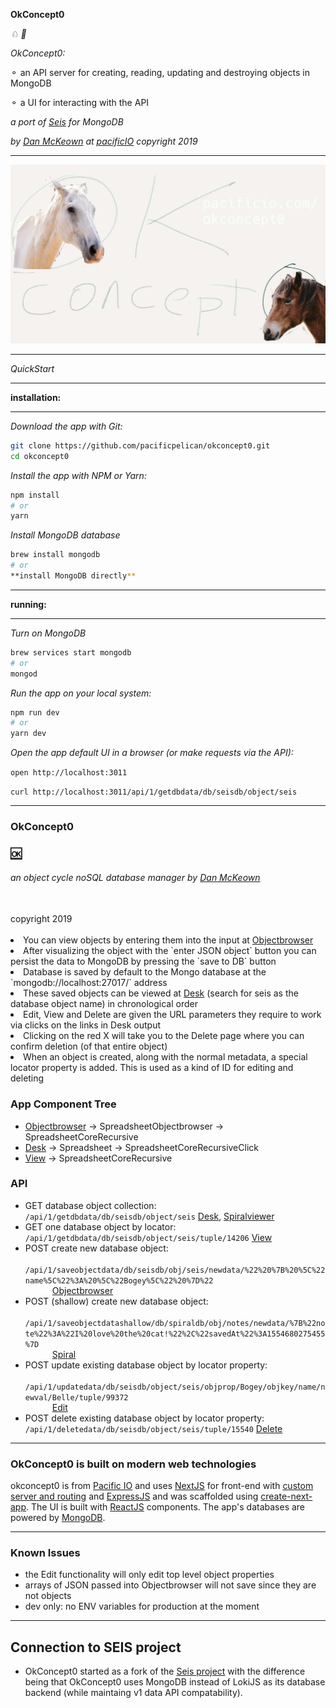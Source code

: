 **OkConcept0**

*♘* *🐴*

*OkConcept0:*

⚬ an API server for creating, reading, updating and destroying objects in MongoDB

⚬ a UI for interacting with the API

*a port of [Seis](https://bitbucket.org/pacificpelican/seis/src) for MongoDB*

*by [Dan McKeown](http://danmckeown.info) at [pacificIO](https://pacificio.com) copyright 2019*

---

![okcconcept0 logo with two horses](./okconcept0logo.jpg)

---

*QuickStart*

___

**installation:**
___

*Download the app with Git:*
```bash
git clone https://github.com/pacificpelican/okconcept0.git
cd okconcept0
```

*Install the app with NPM or Yarn:*

```bash
npm install
# or
yarn
```

*Install MongoDB database*

```bash
brew install mongodb
# or
**install MongoDB directly**
```

___

**running:**
___

*Turn on MongoDB*

```bash
brew services start mongodb
# or
mongod
```

*Run the app on your local system:*

```bash
npm run dev
# or
yarn dev
```

*Open the app default UI in a browser (or make requests via the API):*

`open http://localhost:3011`

`curl http://localhost:3011/api/1/getdbdata/db/seisdb/object/seis`
___

<section id="propsInfo">
  <h3>OkConcept0</h3>
  <h3><a href="http://okconcept0.pacificio.com">🆗</a></h3>
  <h6>
    an object cycle noSQL database manager by 
    <a href="http://danmckeown.info">Dan McKeown</a>
  </h6>
  <br />
  <span id="copright">copyright 2019</span>
  <br />
  <br />
  <li>
    You can view objects by entering them into the input at 
    <a href="/Objectbrowser">Objectbrowser</a>
  </li>
  <li>
    After visualizing the object with the `enter JSON object` button you
    can persist the data to MongoDB by pressing the `save to DB` button
  </li>
  <li>
    Database is saved by default to the Mongo database at the  
    `mongodb://localhost:27017/` address
  </li>
  <li>
    These saved objects can be viewed at <a href="/Desk">Desk</a> 
    (search for seis as the database object name) in chronological
    order
  </li>
  <li>
    Edit, View and Delete are given the URL parameters they require to
    work via clicks on the links in Desk output
  </li>
  <li>
    Clicking on the red X will take you to the Delete page where you
    can confirm deletion (of that entire object)
  </li>
  <li>
    When an object is created, along with the normal metadata, a
    special locator property is added. This is used as a kind of ID
    for editing and deleting
  </li>
</section>

<article id="appTree">
  <h3>App Component Tree</h3>
  <ul>
    <li>
      <a href="./Objectbrowser">Objectbrowser</a> →
      SpreadsheetObjectbrowser → SpreadsheetCoreRecursive
    </li>
    <li>
      <a href="./Desk">Desk</a> → Spreadsheet →
      SpreadsheetCoreRecursiveClick
    </li>
    <li>
      <a href="./View">View</a> → SpreadsheetCoreRecursive
    </li>
  </ul>
  <h3>API</h3>
  <ul id="routes">
    <li>
      GET database object collection: 
      <code>/api/1/getdbdata/db/seisdb/object/seis</code>
      <span className="info">
        <a href="/Desk">Desk</a>, <a href="/Spiral">Spiralviewer</a>
      </span>
    </li>
    <li>
      GET one database object by locator: 
      <code>/api/1/getdbdata/db/seisdb/object/seis/tuple/14206</code>
      <span className="info">
        <a href="/View">View</a>
      </span>
    </li>
    <li>
      POST create new database object: 
      <code>
        /api/1/saveobjectdata/db/seisdb/obj/seis/newdata/%22%20%7B%20%5C%22name%5C%22%3A%20%5C%22Bogey%5C%22%20%7D%22
      </code>
      <span className="info">
        <a href="/Objectbrowser">Objectbrowser</a>
      </span>
    </li>
    <li>
      POST (shallow) create new database object: 
      <code>
        /api/1/saveobjectdatashallow/db/spiraldb/obj/notes/newdata/%7B%22note%22%3A%22I%20love%20the%20cat!%22%2C%22savedAt%22%3A1554680275455%7D
      </code>
      <span className="info">
        <a href="/Spiral">Spiral</a>
      </span>
    </li>
    <li>
      POST update existing database object by locator property: 
      <code>
        /api/1/updatedata/db/seisdb/object/seis/objprop/Bogey/objkey/name/newval/Belle/tuple/99372
      </code>
      <span className="info">
        <a href="/Edit">Edit</a>
      </span>
    </li>
    <li>
      POST delete existing database object by locator property: 
      <code>/api/1/deletedata/db/seisdb/object/seis/tuple/15540</code>
      <span className="info">
        <a href="/Delete">Delete</a>
      </span>
    </li>
  </ul>
</article>

---

### OkConcept0 is built on modern web technologies

okconcept0 is from [Pacific IO](https://pacificio.com) and uses [NextJS](https://nextjs.org/) for front-end with [custom server and routing](https://github.com/zeit/next.js#custom-server-and-routing) and [ExpressJS](https://expressjs.com/) and was scaffolded using [create-next-app](https://open.segment.com/create-next-app/).  The UI is built with [ReactJS](https://reactjs.org/) components.  The app's databases are powered by [MongoDB](https://mongodb.com).

---

### Known Issues

- the Edit functionality will only edit top level object properties
- arrays of JSON passed into Objectbrowser will not save since they are not objects
- dev only: no ENV variables for production at the moment

---

## Connection to SEIS project

- OkConcept0 started as a fork of the [Seis project](https://seis.pacificio.com) with the difference being that OkConcept0 uses MongoDB instead of LokiJS as its database backend (while maintaing v1 data API compatability).
